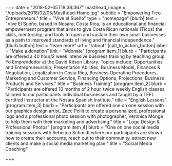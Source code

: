 +++
date = "2018-02-05T18:38:36Z"
masthead_image = "/uploads/2018/02/05/Masthead-Home.jpg"
subtitle = "Empowering Tico Entrepreneurs."
title = "Vive el Sueño"
type = "homepage"
[blurb]
text = "Vive El Sueño, based in Nosara, Costa Rica, is an educational and financial empowerment program that aims to give Costa Rican nationals (Ticos) the skills, mentorship, and tools to open and sustain their own small businesses as a path to improved standards of living and financial independence."
[blurb.button]
text = "learn more"
url = "/about"
[call_to_action_button]
label = "Make a donation"
link = "#donate"
[program.item_1]
blurb = "Participants are offered a 40 hour/2 week intensive business training by teaching group Yo Emprendedor at the David Kitson Library. Topics include: Opportunities and Entrepreneurship, Presentation Abilities, Business Model, Finances &amp; Negotiation, Legalization in Costa Rica, Business Operating Procedures, Marketing and Customer Service, Financing Options, Projections, Business Products and Services."
title = "Business Training"
[program.item_2]
blurb = "Participants are offered 10 months of 2 hour, twice weekly English classes, tailored to our participants individual businesses and taught by a TEFL certified instructor at the Nosara Spanish Institute."
title = "English Lessons"
[program.item_3]
blurb = "Participants are offered one on one session with our graphics design artist, Zacc Pollit to create a personalized, professional logo and a professional photo session with photographer, Veronica Monge to help them with their marketing and advertising."
title = "Logo Design & Professional Photos"
[program.item_4]
blurb = "One on one social media training sessions with Rebecca Schmidt where our participants are shown how to create their accounts, reach out to their community, attract new clients and make a social media marketing plan."
title = "Social Media Coaching"

+++
